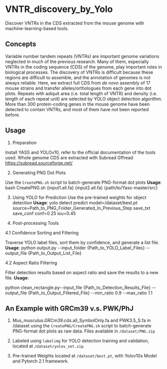 # VNTR_discovery_by_Yolo
Discover VNTRs in the CDS extracted from the mouse genome with machine-learning-based tools.

## Concepts
Variable number tandem repeats (VNTRs) are important genome variations neglected in much of the previous research. Many of them, especially VNTRs in the coding sequence (CDS) of the genome, play important roles in biological processes. The discovery of VNTRs is difficult because these regions are difficult to assemble, and the annotation of genomes is not always reliable.
Here, we extract full CDS from _de novo_ assembly of 17 mouse strains and transfer alleles/orthologues from each gene into dot plots. Repeats with adiquit area (i.e. total length of VNTR) and density (i.e. length of each repeat unit) are selected by YOLO object detection algorithm. More than 300 protein-coding genes in the mouse genome have been detected to contain VNTRs, and most of them have not been reported before. 

## Usage

1. Preparation

Install YASS and YOLOv10, refer to the official documentation of the tools used.
Whole genome CDS are extracted with Subread Gffread https://subread.sourceforge.net/

2. Generating PNG Dot Plots

Use the `CreatePNG.sh` script to batch-generate PNG-format dot plots
 **Usage**:
   bash CreatePNG.sh {input1.all.fa} {input2.all.fa} {path/to/Yass-master/src}

3. Using YOLO for Prediction
Use the pre-trained weights for object detection
 **Usage**:
   yolo detect predict model=/dataset/best.pt source=Path_to_PNG_Folder_Generated_In_Previous_Step save_txt save_conf conf=0.25 iou=0.45

4. Post-processing Tools

4.1 Confidence Sorting and Filtering

 Traverse YOLO label files, sort them by confidence, and generate a list file.
 **Usage**:
   python output.py --input_folder {Path_to_YOLO_Label_Files} --output_file {Path_to_Output_List_File}


4.2 Aspect Ratio Filtering

 Filter detection results based on aspect ratio and save the results to a new file.
 **Usage**:

   python clean_rectangle.py--input_file {Path_to_Detection_Results_File} --output_file {Path_to_Output_Filtered_File} --min_ratio 0.9 --max_ratio 1.1

## An Example with GRCm39 v.s. PWK/PhJ

1. Mus_musculus.GRCm39.cds.all_SymbolOnly.fa and PWK3.5_S.fa in /dataset using the `CreatePNG/CreatePNG.sh` script to batch-generate PNG-format dot plots as raw data. Files available in `/dataset/PNG.zip`
 
2. Labeled using `labelimg` for YOLO detection training and validation, located at `/dataset/yolov_set.zip`.

3. Pre-trained Weights located at `/dataset/best.pt`, with Yolov10s Model and Pytorch 2.1 framework.
